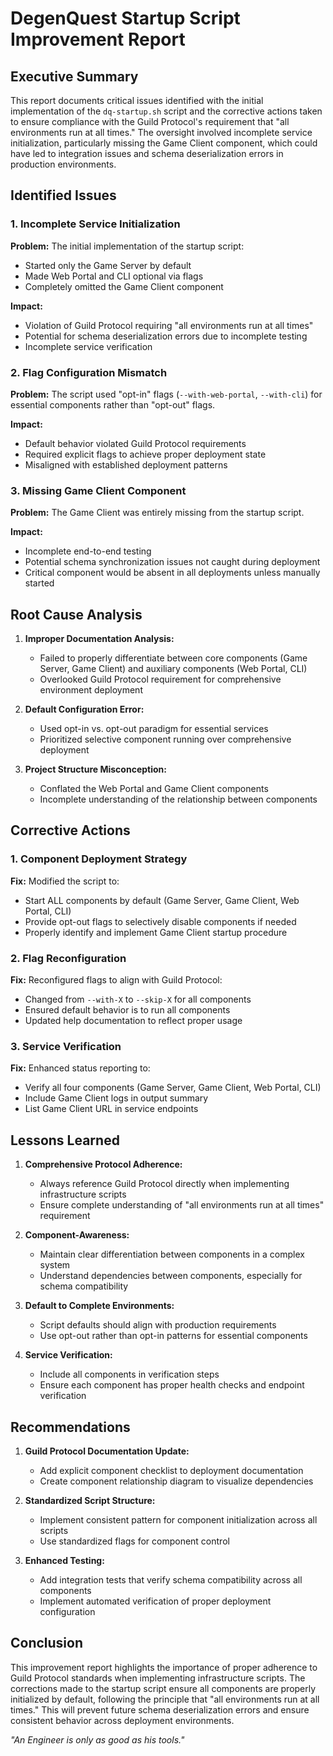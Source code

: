 # DegenQuest Startup Script Improvement Report

## Executive Summary

This report documents critical issues identified with the initial implementation of the `dq-startup.sh` script and the corrective actions taken to ensure compliance with the Guild Protocol's requirement that "all environments run at all times." The oversight involved incomplete service initialization, particularly missing the Game Client component, which could have led to integration issues and schema deserialization errors in production environments.

## Identified Issues

### 1. Incomplete Service Initialization

**Problem:** The initial implementation of the startup script:
- Started only the Game Server by default
- Made Web Portal and CLI optional via flags
- Completely omitted the Game Client component

**Impact:**
- Violation of Guild Protocol requiring "all environments run at all times"
- Potential for schema deserialization errors due to incomplete testing
- Incomplete service verification

### 2. Flag Configuration Mismatch

**Problem:** The script used "opt-in" flags (`--with-web-portal`, `--with-cli`) for essential components rather than "opt-out" flags.

**Impact:**
- Default behavior violated Guild Protocol requirements
- Required explicit flags to achieve proper deployment state
- Misaligned with established deployment patterns

### 3. Missing Game Client Component

**Problem:** The Game Client was entirely missing from the startup script.

**Impact:**
- Incomplete end-to-end testing
- Potential schema synchronization issues not caught during deployment
- Critical component would be absent in all deployments unless manually started

## Root Cause Analysis

1. **Improper Documentation Analysis:**
   - Failed to properly differentiate between core components (Game Server, Game Client) and auxiliary components (Web Portal, CLI)
   - Overlooked Guild Protocol requirement for comprehensive environment deployment

2. **Default Configuration Error:**
   - Used opt-in vs. opt-out paradigm for essential services
   - Prioritized selective component running over comprehensive deployment

3. **Project Structure Misconception:**
   - Conflated the Web Portal and Game Client components
   - Incomplete understanding of the relationship between components

## Corrective Actions

### 1. Component Deployment Strategy

**Fix:** Modified the script to:
- Start ALL components by default (Game Server, Game Client, Web Portal, CLI)
- Provide opt-out flags to selectively disable components if needed
- Properly identify and implement Game Client startup procedure

### 2. Flag Reconfiguration

**Fix:** Reconfigured flags to align with Guild Protocol:
- Changed from `--with-X` to `--skip-X` for all components
- Ensured default behavior is to run all components
- Updated help documentation to reflect proper usage

### 3. Service Verification

**Fix:** Enhanced status reporting to:
- Verify all four components (Game Server, Game Client, Web Portal, CLI)
- Include Game Client logs in output summary
- List Game Client URL in service endpoints

## Lessons Learned

1. **Comprehensive Protocol Adherence:**
   - Always reference Guild Protocol directly when implementing infrastructure scripts
   - Ensure complete understanding of "all environments run at all times" requirement

2. **Component-Awareness:**
   - Maintain clear differentiation between components in a complex system
   - Understand dependencies between components, especially for schema compatibility

3. **Default to Complete Environments:**
   - Script defaults should align with production requirements
   - Use opt-out rather than opt-in patterns for essential components

4. **Service Verification:**
   - Include all components in verification steps
   - Ensure each component has proper health checks and endpoint verification

## Recommendations

1. **Guild Protocol Documentation Update:**
   - Add explicit component checklist to deployment documentation
   - Create component relationship diagram to visualize dependencies

2. **Standardized Script Structure:**
   - Implement consistent pattern for component initialization across all scripts
   - Use standardized flags for component control

3. **Enhanced Testing:**
   - Add integration tests that verify schema compatibility across all components
   - Implement automated verification of proper deployment configuration

## Conclusion

This improvement report highlights the importance of proper adherence to Guild Protocol standards when implementing infrastructure scripts. The corrections made to the startup script ensure all components are properly initialized by default, following the principle that "all environments run at all times." This will prevent future schema deserialization errors and ensure consistent behavior across deployment environments.

*"An Engineer is only as good as his tools."*
